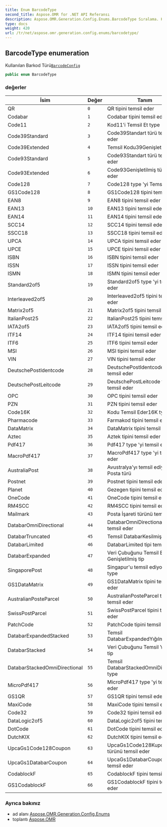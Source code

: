 ```yaml
---
title: Enum BarcodeType
second_title: Aspose.OMR for .NET API Referansı
description: Aspose.OMR.Generation.Config.Enums.BarcodeType Sıralama. Kullanılan Barkod TürüBarcodeConfig
type: docs
weight: 420
url: /tr/net/aspose.omr.generation.config.enums/barcodetype/
---
```

## BarcodeType enumeration

Kullanılan Barkod Türü[`BarcodeConfig`](../../aspose.omr.generation.config.elements/barcodeconfig/)

```csharp
public enum BarcodeType
```

### değerler

| İsim | Değer | Tanım |
| --- | --- | --- |
| QR | `0` | QR tipini temsil eder |
| Codabar | `1` | Codabar tipini temsil eder |
| Code11 | `2` | Kod11'i Temsil Et type |
| Code39Standard | `3` | Code39Standart türü temsil eder |
| Code39Extended | `4` | Temsil Kodu39Genişletilmiş tip |
| Code93Standard | `5` | Code93Standart türü temsil eder |
| Code93Extended | `6` | Code93Genişletilmiş türü temsil eder |
| Code128 | `7` | Code128 type 'yi Temsil Eder |
| GS1Code128 | `8` | GS1Code128 tipini temsil eder |
| EAN8 | `9` | EAN8 tipini temsil eder |
| EAN13 | `10` | EAN13 tipini temsil eder |
| EAN14 | `11` | EAN14 tipini temsil eder |
| SCC14 | `12` | SCC14 tipini temsil eder |
| SSCC18 | `13` | SSCC18 tipini temsil eder |
| UPCA | `14` | UPCA tipini temsil eder |
| UPCE | `15` | UPCE tipini temsil eder |
| ISBN | `16` | ISBN tipini temsil eder |
| ISSN | `17` | ISSN tipini temsil eder |
| ISMN | `18` | ISMN tipini temsil eder |
| Standard2of5 | `19` | Standard2of5 type 'yi temsil eder |
| Interleaved2of5 | `20` | Interleaved2of5 tipini temsil eder |
| Matrix2of5 | `21` | Matrix2of5 tipini temsil eder |
| ItalianPost25 | `22` | ItalianPost25 tipini temsil eder |
| IATA2of5 | `23` | IATA2of5 tipini temsil eder |
| ITF14 | `24` | ITF14 tipini temsil eder |
| ITF6 | `25` | ITF6 tipini temsil eder |
| MSI | `26` | MSI tipini temsil eder |
| VIN | `27` | VIN tipini temsil eder |
| DeutschePostIdentcode | `28` | DeutschePostIdentcode type 'ı temsil eder |
| DeutschePostLeitcode | `29` | DeutschePostLeitcode type 'ı temsil eder |
| OPC | `30` | OPC tipini temsil eder |
| PZN | `31` | PZN tipini temsil eder |
| Code16K | `32` | Kodu Temsil Eder16K type |
| Pharmacode | `33` | Farmakod tipini temsil eder |
| DataMatrix | `34` | DataMatrix tipini temsil eder |
| Aztec | `35` | Aztek tipini temsil eder |
| Pdf417 | `36` | Pdf417 type 'yi temsil eder |
| MacroPdf417 | `37` | MacroPdf417 type 'yi temsil eder |
| AustraliaPost | `38` | Avustralya'yı temsil ediyor Posta türü |
| Postnet | `39` | Postnet tipini temsil eder |
| Planet | `40` | Gezegen tipini temsil eder |
| OneCode | `41` | OneCode tipini temsil eder |
| RM4SCC | `42` | RM4SCC tipini temsil eder |
| Mailmark | `43` | Posta İşareti türünü temsil eder |
| DatabarOmniDirectional | `44` | DatabarOmniDirectional tipi temsil eder |
| DatabarTruncated | `45` | Temsil DatabarKesilmiş tip |
| DatabarLimited | `46` | DatabarLimited tipi temsil eder |
| DatabarExpanded | `47` | Veri Çubuğunu Temsil Eden Genişletilmiş tip |
| SingaporePost | `48` | Singapur'u temsil ediyorPost type |
| GS1DataMatrix | `49` | GS1DataMatrix tipini temsil eder |
| AustralianPosteParcel | `50` | AustralianPosteParcel tipini temsil eder |
| SwissPostParcel | `51` | SwissPostParcel tipini temsil eder |
| PatchCode | `52` | PatchCode tipini temsil eder |
| DatabarExpandedStacked | `53` | Temsil DatabarExpandedYığılmış tip |
| DatabarStacked | `54` | Veri Çubuğunu Temsil Yığılmış tip |
| DatabarStackedOmniDirectional | `55` | Temsil DatabarStackedOmniDirectional type |
| MicroPdf417 | `56` | MicroPdf417 type 'yi temsil eder |
| GS1QR | `57` | GS1QR tipini temsil eder |
| MaxiCode | `58` | MaxiCode tipini temsil eder |
| Code32 | `59` | Code32 tipini temsil eder |
| DataLogic2of5 | `60` | DataLogic2of5 tipini temsil eder |
| DotCode | `61` | DotCode tipini temsil eder |
| DutchKIX | `62` | DutchKIX tipini temsil eder |
| UpcaGs1Code128Coupon | `63` | UpcaGs1Code128Kupon türünü temsil eder |
| UpcaGs1DatabarCoupon | `64` | UpcaGs1DatabarCoupon tipini temsil eder |
| CodablockF | `65` | CodablockF tipini temsil eder |
| GS1CodablockF | `66` | GS1CodablockF tipini temsil eder |

### Ayrıca bakınız

* ad alanı [Aspose.OMR.Generation.Config.Enums](../../aspose.omr.generation.config.enums/)
* toplantı [Aspose.OMR](../../)


